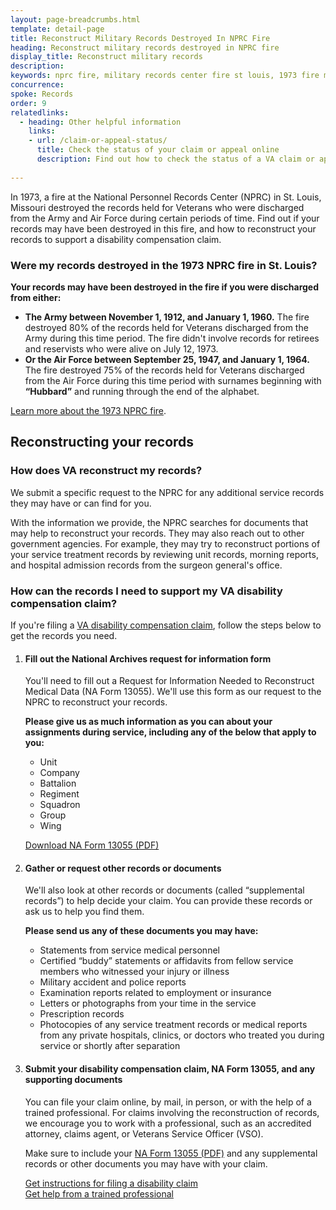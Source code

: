 ```yaml
---
layout: page-breadcrumbs.html
template: detail-page
title: Reconstruct Military Records Destroyed In NPRC Fire
heading: Reconstruct military records destroyed in NPRC fire
display_title: Reconstruct military records
description: 
keywords: nprc fire, military records center fire st louis, 1973 fire military records
concurrence:
spoke: Records
order: 9 
relatedlinks:
  - heading: Other helpful information
    links:
    - url: /claim-or-appeal-status/
      title: Check the status of your claim or appeal online 
      description: Find out how to check the status of a VA claim or appeal online.
      
---
```


<div class="va-introtext">

In 1973, a fire at the National Personnel Records Center (NPRC) in St. Louis, Missouri destroyed the records held for Veterans who were discharged from the Army and Air Force during certain periods of time. Find out if your records may have been destroyed in this fire, and how to reconstruct your records to support a disability compensation claim.

</div>

<div class="feature" markdown="1">

### Were my records destroyed in the 1973 NPRC fire in St. Louis?

**Your records may have been destroyed in the fire if you were discharged from either:**

- **The Army between November 1, 1912, and January 1, 1960.** The fire destroyed 80% of the records held for Veterans discharged from the Army during this time period. The fire didn't involve records for retirees and reservists who were alive on July 12, 1973.
- **Or the Air Force between September 25, 1947, and January 1, 1964.** The fire destroyed 75% of the records held for Veterans discharged from the Air Force during this time period with surnames beginning with **“Hubbard”** and running through the end of the alphabet.

[Learn more about the 1973 NPRC fire](https://www.archives.gov/personnel-records-center/fire-1973).

</div>

## Reconstructing your records

### How does VA reconstruct my records?

We submit a specific request to the NPRC for any additional service records they may have or can find for you.

With the information we provide, the NPRC searches for documents that may help to reconstruct your records. They may also reach out to other government agencies. For example, they may try to reconstruct portions of your service treatment records by reviewing unit records, morning reports, and hospital admission records from the surgeon general's office.

### How can the records I need to support my VA disability compensation claim?

If you're filing a [VA disability compensation claim](/disability/how-to-file-claim/), follow the steps below to get the records you need.

<ol class="process">
<li class="process-step list-one">

#### Fill out the National Archives request for information form

You'll need to fill out a Request for Information Needed to Reconstruct Medical Data (NA Form 13055). We'll use this form as our request to the NPRC to reconstruct your records. 

**Please give us as much information as you can about your assignments during service, including any of the below that apply to you:**
- Unit
- Company
- Battalion
- Regiment
- Squadron
- Group
- Wing <br>

[Download NA Form 13055 (PDF)](https://www.archives.gov/files/st-louis/military-personnel/na-13055-info-2-reconstruct-medical-data.pdf)

</li>

<li class="process-step list-two">
  
#### Gather or request other records or documents

We'll also look at other records or documents (called “supplemental records”) to help decide your claim. You can provide these records or ask us to help you find them. 

**Please send us any of these documents you may have:**
- Statements from service medical personnel
- Certified “buddy” statements or affidavits from fellow service members who witnessed your injury or illness
-	Military accident and police reports
-	Examination reports related to employment or insurance
-	Letters or photographs from your time in the service
-	Prescription records
-	Photocopies of any service treatment records or medical reports from any private hospitals, clinics, or doctors who treated you during service or shortly after separation

</li>

<li class="process-step list-three">
  
#### Submit your disability compensation claim, NA Form 13055, and any supporting documents 

You can file your claim online, by mail, in person, or with the help of a trained professional. For claims involving the reconstruction of records, we encourage you to work with a professional, such as an accredited attorney, claims agent, or Veterans Service Officer (VSO).

Make sure to include your [NA Form 13055 (PDF)](https://www.archives.gov/files/st-louis/military-personnel/na-13055-info-2-reconstruct-medical-data.pdf) and any supplemental records or other documents you may have with your claim.

[Get instructions for filing a disability claim](/disability/how-to-file-claim/) <br>
[Get help from a trained professional](/disability/get-help-filing-claim/)

</li>
</ol>
